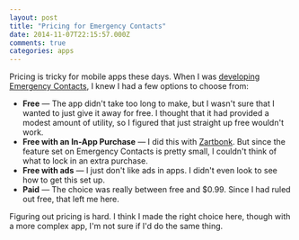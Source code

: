 ```yaml
---
layout: post
title: "Pricing for Emergency Contacts"
date: 2014-11-07T22:15:57.000Z
comments: true
categories: apps
---
```

Pricing is tricky for mobile apps these days. When I was [developing Emergency Contacts](http://blog.swilliams.me/words/2014/11/06/app-number-2-emergency-contacts/), I knew I had a few options to choose from:

* **Free** — The app didn't take too long to make, but I wasn't sure that I wanted to just give it away for free. I thought that it had provided a modest amount of utility, so I figured that just straight up free wouldn't work.
* **Free with an In-App Purchase** — I did this with [Zartbonk](http://zartbonk.com). But since the feature set on Emergency Contacts is pretty small, I couldn't think of what to lock in an extra purchase.
* **Free with ads** — I just don't like ads in apps. I didn't even look to see how to get this set up.
* **Paid** — The choice was really between free and $0.99. Since I had ruled out free, that left me here.

Figuring out pricing is hard. I think I made the right choice here, though with a more complex app, I'm not sure if I'd do the same thing.
